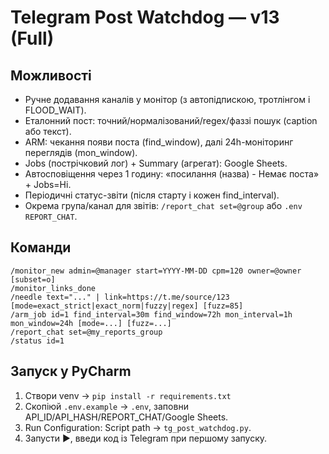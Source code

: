 # Telegram Post Watchdog — v13 (Full)

## Можливості
- Ручне додавання каналів у монітор (з автопідпискою, тротлінгом і FLOOD_WAIT).
- Еталонний пост: точний/нормалізований/regex/фаззі пошук (caption або текст).
- ARM: чекання появи поста (find_window), далі 24h-моніторинг переглядів (mon_window).
- Jobs (пострічковий лог) + Summary (агрегат): Google Sheets.
- Автосповіщення через 1 годину: «посилання (назва) - Немає поста» + Jobs=Ні.
- Періодичні статус-звіти (після старту і кожен find_interval).
- Окрема група/канал для звітів: `/report_chat set=@group` або `.env REPORT_CHAT`.

## Команди
```
/monitor_new admin=@manager start=YYYY-MM-DD cpm=120 owner=@owner [subset=o]
/monitor_links_done
/needle text="..." | link=https://t.me/source/123 [mode=exact_strict|exact_norm|fuzzy|regex] [fuzz=85]
/arm_job id=1 find_interval=30m find_window=72h mon_interval=1h mon_window=24h [mode=...] [fuzz=...]
/report_chat set=@my_reports_group
/status id=1
```

## Запуск у PyCharm
1) Створи venv → `pip install -r requirements.txt`  
2) Скопіюй `.env.example` → `.env`, заповни API_ID/API_HASH/REPORT_CHAT/Google Sheets.  
3) Run Configuration: Script path → `tg_post_watchdog.py`.  
4) Запусти ▶️, введи код із Telegram при першому запуску.
